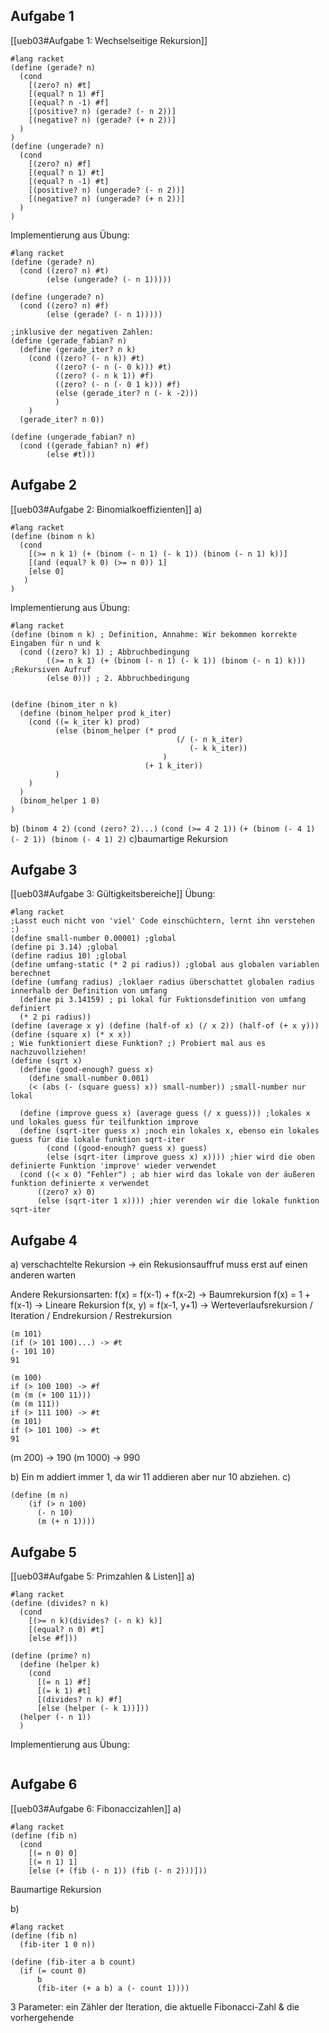 ## Aufgabe 1
[[ueb03#Aufgabe 1: Wechselseitige Rekursion]]
```racket
#lang racket
(define (gerade? n)
  (cond
    [(zero? n) #t]
    [(equal? n 1) #f]
    [(equal? n -1) #f]
    [(positive? n) (gerade? (- n 2))]
    [(negative? n) (gerade? (+ n 2))]
  )
)
(define (ungerade? n)
  (cond
    [(zero? n) #f]
    [(equal? n 1) #t]
    [(equal? n -1) #t]
    [(positive? n) (ungerade? (- n 2))]
    [(negative? n) (ungerade? (+ n 2))]
  )
)
```
Implementierung aus Übung:
```racket
#lang racket
(define (gerade? n)
  (cond ((zero? n) #t)
        (else (ungerade? (- n 1)))))

(define (ungerade? n)
  (cond ((zero? n) #f)
        (else (gerade? (- n 1)))))

;inklusive der negativen Zahlen:
(define (gerade_fabian? n)
  (define (gerade_iter? n k)
    (cond ((zero? (- n k)) #t)
          ((zero? (- n (- 0 k))) #t)
          ((zero? (- n k 1)) #f)
          ((zero? (- n (- 0 1 k))) #f)
          (else (gerade_iter? n (- k -2)))
          )
    )
  (gerade_iter? n 0))
           
(define (ungerade_fabian? n)
  (cond ((gerade_fabian? n) #f)
        (else #t)))
```

## Aufgabe 2
[[ueb03#Aufgabe 2: Binomialkoeffizienten]]
a)
```racket
#lang racket
(define (binom n k)
  (cond
    [(>= n k 1) (+ (binom (- n 1) (- k 1)) (binom (- n 1) k))]
    [(and (equal? k 0) (>= n 0)) 1]
    [else 0]
   )
)
```
Implementierung aus Übung:
```racket
#lang racket
(define (binom n k) ; Definition, Annahme: Wir bekommen korrekte Eingaben für n und k
  (cond ((zero? k) 1) ; Abbruchbedingung
        ((>= n k 1) (+ (binom (- n 1) (- k 1)) (binom (- n 1) k))) ;Rekursiven Aufruf
        (else 0))) ; 2. Abbruchbedingung


(define (binom_iter n k)
  (define (binom_helper prod k_iter)
    (cond ((= k_iter k) prod)
          (else (binom_helper (* prod
                                     (/ (- n k_iter)
                                        (- k k_iter))
                                  )
                              (+ 1 k_iter))
          )
    )
  )
  (binom_helper 1 0)
)
```
b)
`(binom 4 2)`
`(cond (zero? 2)...)`
`(cond (>= 4 2 1))`
`(+ (binom (- 4 1) (- 2 1)) (binom (- 4 1) 2)`
c)baumartige Rekursion

## Aufgabe 3
[[ueb03#Aufgabe 3: Gültigkeitsbereiche]]
Übung:
```racket
#lang racket
;Lasst euch nicht von 'viel' Code einschüchtern, lernt ihn verstehen :)
(define small-number 0.00001) ;global
(define pi 3.14) ;global
(define radius 10) ;global
(define umfang-static (* 2 pi radius)) ;global aus globalen variablen berechnet
(define (umfang radius) ;loklaer radius überschattet globalen radius innerhalb der Definition von umfang
  (define pi 3.14159) ; pi lokal für Fuktionsdefinition von umfang definiert
  (* 2 pi radius))
(define (average x y) (define (half-of x) (/ x 2)) (half-of (+ x y)))
(define (square x) (* x x))
; Wie funktioniert diese Funktion? ;) Probiert mal aus es nachzuvollziehen!
(define (sqrt x)  
  (define (good-enough? guess x)
    (define small-number 0.001)
    (< (abs (- (square guess) x)) small-number)) ;small-number nur lokal
  
  (define (improve guess x) (average guess (/ x guess))) ;lokales x und lokales guess für teilfunktion improve
  (define (sqrt-iter guess x) ;noch ein lokales x, ebenso ein lokales guess für die lokale funktion sqrt-iter
        (cond ((good-enough? guess x) guess)
        (else (sqrt-iter (improve guess x) x)))) ;hier wird die oben definierte Funktion 'improve' wieder verwendet
  (cond ((< x 0) "Fehler") ; ab hier wird das lokale von der äußeren funktion definierte x verwendet
      ((zero? x) 0)
      (else (sqrt-iter 1 x)))) ;hier verenden wir die lokale funktion sqrt-iter
```
## Aufgabe 4
a) verschachtelte Rekursion $\rightarrow$ ein Rekusionsauffruf muss erst auf einen anderen warten

Andere Rekursionsarten:
f(x) = f(x-1) + f(x-2) $\rightarrow$ Baumrekursion
f(x) = 1 + f(x-1) $\rightarrow$ Lineare Rekursion
f(x, y) = f(x-1, y+1) $\rightarrow$ Werteverlaufsrekursion / Iteration / Endrekursion / Restrekursion
```
(m 101)
(if (> 101 100)...) -> #t
(- 101 10)
91
```

```
(m 100)
if (> 100 100) -> #f
(m (m (+ 100 11)))
(m (m 111))
if (> 111 100) -> #t
(m 101)
if (> 101 100) -> #t
91
```
(m 200) $\rightarrow$ 190
(m 1000) $\rightarrow$ 990

b) Ein m addiert immer 1, da wir 11 addieren aber nur 10 abziehen.
c)
```
(define (m n)     
	(if (> n 100)     
      (- n 10)     
      (m (+ n 1))))
```
## Aufgabe 5
[[ueb03#Aufgabe 5: Primzahlen & Listen]]
a)
```racket
#lang racket
(define (divides? n k)
  (cond
    [(>= n k)(divides? (- n k) k)]
    [(equal? n 0) #t]
    [else #f]))

(define (prime? n)
  (define (helper k)
    (cond
      [(= n 1) #f]
      [(= k 1) #t]
      [(divides? n k) #f]
      [else (helper (- k 1))]))
  (helper (- n 1))
  )
```

Implementierung aus Übung:
```
```

## Aufgabe 6
[[ueb03#Aufgabe 6: Fibonaccizahlen]]
a)
```racket
#lang racket
(define (fib n)
  (cond
    [(= n 0) 0]
    [(= n 1) 1]
    [else (+ (fib (- n 1)) (fib (- n 2)))]))
```
Baumartige Rekursion

b)
```racket
#lang racket
(define (fib n)
  (fib-iter 1 0 n))

(define (fib-iter a b count)
  (if (= count 0)
      b
      (fib-iter (+ a b) a (- count 1))))
```
3 Parameter: ein Zähler der Iteration, die aktuelle Fibonacci-Zahl & die vorhergehende